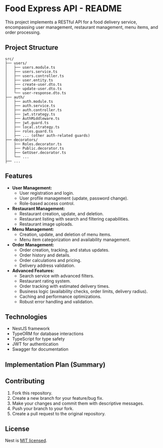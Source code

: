 #  Food Express API - README

This project implements a RESTful API for a food delivery service, encompassing user management, restaurant management, menu items, and order processing.

## Project Structure

```
src/
├── users/
│   ├── users.module.ts
│   ├── users.service.ts
│   ├── users.controller.ts
│   ├── user.entity.ts
│   ├── create-user.dto.ts
│   ├── update-user.dto.ts
│   └── user-response.dto.ts
├── auth/
│   ├── auth.module.ts
│   ├── auth.service.ts
│   ├── auth.controller.ts
│   ├── jwt.strategy.ts
│   ├── AuthMiddleware.ts
│   ├── jwt.guard.ts
│   ├── local.strategy.ts
│   ├── roles.guard.ts
│   ├── ... (other auth-related guards)
├── decorators/
│   ├── Roles.decorator.ts
│   ├── Public.decorator.ts
│   ├── GetUser.decorator.ts
│   └── ...
├── ...
```

## Features

- **User Management:**
    - User registration and login.
    - User profile management (update, password change).
    - Role-based access control.
- **Restaurant Management:**
    - Restaurant creation, update, and deletion.
    - Restaurant listing with search and filtering capabilities.
    - Restaurant image uploads.
- **Menu Management:**
    - Creation, update, and deletion of menu items.
    - Menu item categorization and availability management.
- **Order Management:**
    - Order creation, tracking, and status updates.
    - Order history and details.
    - Order calculations and pricing.
    - Delivery address validation.
- **Advanced Features:**
    - Search service with advanced filters.
    - Restaurant rating system.
    - Order tracking with estimated delivery times.
    - Business logic (availability checks, order limits, delivery radius).
    - Caching and performance optimizations.
    - Robust error handling and validation.

## Technologies

- NestJS framework
- TypeORM for database interactions
- TypeScript for type safety
- JWT for authentication
- Swagger for documentation

## Implementation Plan (Summary)

## Contributing

1. Fork this repository.
2. Create a new branch for your feature/bug fix.
3. Make your changes and commit them with descriptive messages.
4. Push your branch to your fork.
5. Create a pull request to the original repository.


## License

Nest is [MIT licensed](https://github.com/nestjs/nest/blob/master/LICENSE).
